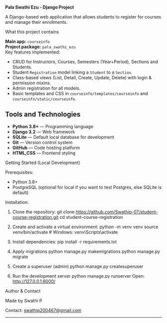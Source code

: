 **Pala Swathi Ezu - Django Project**

A Django-based web application that allows students to register for courses and manage their enrollments.

What this project contains

**Main app:** `courseinfo`  
**Project package:** `pala_swathi_ezu`  
Key features implemented:
- CRUD for Instructors, Courses, Semesters (Year+Period), Sections and Students.
- Student `Registration` model linking a `Student` to a `Section`.
- Class-based views (List, Detail, Create, Update, Delete) with login & permission mixins.
- Admin registration for all models.
- Basic templates and CSS in `courseinfo/templates/courseinfo` and `courseinfo/static/courseinfo`.

## Tools and Technologies

- **Python 3.8+** — Programming language
- **Django 3.2** — Web framework
- **SQLite** — Default local database for development
- **Git** — Version control system
- **GitHub** — Code hosting platform
- **HTML,CSS** — Frontend styling


Getting Started (Local Development)

Prerequisites:
- Python 3.8+
- PostgreSQL (optional for local if you want to test Postgres, else SQLite is default)

Installation:
1. Clone the repository:
   git clone https://github.com/Swathip-07/student-course-registration.git
   cd student-course-registration

2. Create and activate a virtual environment:
   python -m venv venv
   source venv/bin/activate   # Windows: venv\Scripts\activate

3. Install dependencies:
   pip install -r requirements.txt

4. Apply migrations
python manage.py makemigrations
python manage.py migrate

5. Create a superuser (admin)
python manage.py createsuperuser

6. Run the development server
python manage.py runserver
Open: http://127.0.0.1:8000/

Author & Contact

Made by Swathi P

Contact: swathip200467@gmail.com

---

